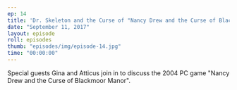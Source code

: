 ```yaml
---
ep: 14
title: 'Dr. Skeleton and the Curse of "Nancy Drew and the Curse of Blackmoor Manor"'
date: "September 11, 2017"
layout: episode
roll: episodes
thumb: "episodes/img/episode-14.jpg"
time: "00:00:00"
---
```


Special guests Gina and Atticus join in to discuss the 2004 PC game "Nancy Drew and the Curse of Blackmoor Manor".
